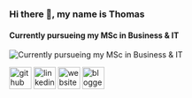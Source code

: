 ### Hi there 👋, my name is Thomas
#### Currently pursueing my MSc in Business & IT
![Currently pursueing my MSc in Business & IT](https://media.licdn.com/dms/image/D4E16AQEcRakrGi9ugA/profile-displaybackgroundimage-shrink_350_1400/0/1703776482670?e=1726099200&v=beta&t=VIUVeqQaPDk3hPNisqUyhPnVTBjDQfdryBIJxsXFzOw)




[<img src='https://cdn.jsdelivr.net/npm/simple-icons@3.0.1/icons/github.svg' alt='github' height='40'>](https://github.com/Thomas-mp4)  [<img src='https://cdn.jsdelivr.net/npm/simple-icons@3.0.1/icons/linkedin.svg' alt='linkedin' height='40'>](https://www.linkedin.com/in/sepanosian/)  [<img src='https://cdn.jsdelivr.net/npm/simple-icons@3.0.1/icons/icloud.svg' alt='website' height='40'>](https://www.sepanosian.com/)  [<img src='https://cdn.jsdelivr.net/npm/simple-icons@3.0.1/icons/blogger.svg' alt='blogger' height='40'>](https://blog.sepanosian.com/)  

